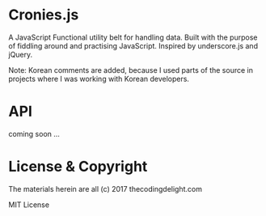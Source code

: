 # Cronies.js

A JavaScript Functional utility belt for handling data. Built with the purpose of fiddling around and practising JavaScript. Inspired by underscore.js and jQuery. 

Note: Korean comments are added, because I used parts of the source in projects where I was working with Korean developers.

# API

coming soon ...

# License & Copyright

The materials herein are all (c) 2017 thecodingdelight.com

MIT License
